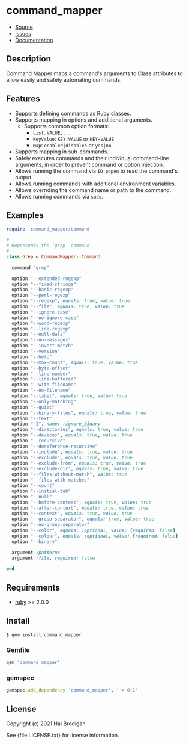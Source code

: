 # command_mapper

* [Source](https://github.com/postmodern/command_mapper)
* [Issues](https://github.com/postmodern/command_mapper/issues)
* [Documentation](http://rubydoc.info/gems/command_mapper/frames)

## Description
  
Command Mapper maps a command's arguments to Class attributes to allow easily
and safely automating commands.

## Features

* Supports defining commands as Ruby classes.
* Supports mapping in options and additional arguments.
  * Supports common option formats:
    * `List`: `VALUE,...`
    * `KeyValue`: `KEY:VALUE` or `KEY=VALUE`
    * `Map`: `enabled|disables` or `yes|no`
* Supports mapping in sub-commands.
* Safely executes commands and their individual command-line arguments,
  in order to prevent command or option injection.
* Allows running the command via `IO.popen` to read the command's output.
* Allows running commands with additional environment variables.
* Allows overriding the command name or path to the command.
* Allows running commands via `sudo`.

## Examples

```ruby
require 'command_mapper/command'

#
# Represents the `grep` command
#
class Grep < CommandMapper::Command

  command "grep"

  option "--extended-regexp"
  option "--fixed-strings"
  option "--basic-regexp"
  option "--perl-regexp"
  option "--regexp", equals: true, value: true
  option "--file", equals: true, value: true
  option "--ignore-case"
  option "--no-ignore-case"
  option "--word-regexp"
  option "--line-regexp"
  option "--null-data"
  option "--no-messages"
  option "--invert-match"
  option "--version"
  option "--help"
  option "--max-count", equals: true, value: true
  option "--byte-offset"
  option "--line-number"
  option "--line-buffered"
  option "--with-filename"
  option "--no-filename"
  option "--label", equals: true, value: true
  option "--only-matching"
  option "--quiet"
  option "--binary-files", equals: true, value: true
  option "--text"
  option "-I", name: :ignore_binary
  option "--directories", equals: true, value: true
  option "--devices", equals: true, value: true
  option "--recursive"
  option "--dereference-recursive"
  option "--include", equals: true, value: true
  option "--exclude", equals: true, value: true
  option "--exclude-from", equals: true, value: true
  option "--exclude-dir", equals: true, value: true
  option "--files-without-match", value: true
  option "--files-with-matches"
  option "--count"
  option "--initial-tab"
  option "--null"
  option "--before-context", equals: true, value: true
  option "--after-context", equals: true, value: true
  option "--context", equals: true, value: true
  option "--group-separator", equals: true, value: true
  option "--no-group-separator"
  option "--color", equals: :optional, value: {required: false}
  option "--colour", equals: :optional, value: {required: false}
  option "--binary"

  argument :patterns
  argument :file, required: false

end
```

## Requirements

* [ruby] >= 2.0.0

## Install

```shell
$ gem install command_mapper
```

### Gemfile

```ruby
gem 'command_mapper'
```

### gemspec

```ruby
gemspec.add_dependency 'command_mapper', '~> 0.1'
```

## License

Copyright (c) 2021 Hal Brodigan

See {file:LICENSE.txt} for license information.

[command_mapper]: https://github.com/postmodern/command_mapper.rb#readme
[ruby]: https://www.ruby-lang.org/
